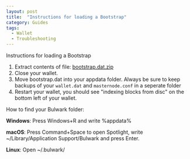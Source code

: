 ```yaml
---
layout: post
title:  "Instructions for loading a Bootstrap"
category: Guides
tags:
  - Wallet
  - Troubleshooting
---
```




Instructions for loading a Bootstrap
1. Extract contents of file: [bootstrap.dat.zip](https://github.com/bulwark-crypto/Bulwark/releases/download/1.2.4/bootstrap.dat.zip)
2. Close your wallet.
3. Move bootstrap.dat into your appdata folder. Always be sure to keep backups of your ```wallet.dat``` and ```masternode.conf``` in a seperate folder
4. Restart your wallet, you should see "indexing blocks from disc" on the bottom left of your wallet.

 How to find your Bulwark folder:

 **Windows**: Press Windows+R and write %appdata%

 **macOS**: Press Command+Space to open Spotlight, write ~/Library/Application Support/Bulwark and press Enter.

 **Linux**: Open ~/.bulwark/
